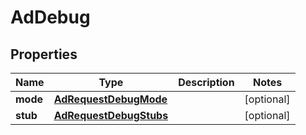 

# AdDebug

## Properties

Name | Type | Description | Notes
------------ | ------------- | ------------- | -------------
**mode** | [**AdRequestDebugMode**](AdRequestDebugMode.md) |  |  [optional]
**stub** | [**AdRequestDebugStubs**](AdRequestDebugStubs.md) |  |  [optional]



